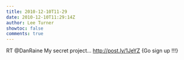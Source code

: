 ```yaml
---
title: 2010-12-10T11-29
date: 2010-12-10T11:29:14Z
author: Lee Turner
showtoc: false
comments: true
---
```


RT @DanRaine My secret project... http://post.ly/1JeYZ {Go sign up !!!}

